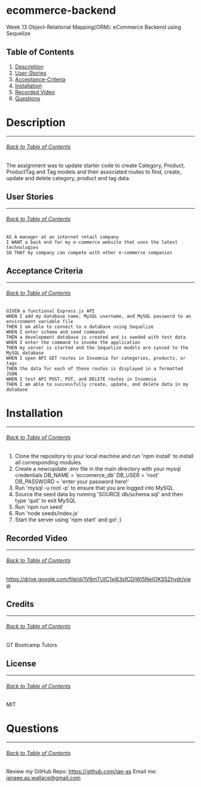 # ecommerce-backend
Week 13 Object-Relational Mapping(ORM): eCommerce Backend using Sequelize

## Table of Contents
1. [Description](#Description)
2. [User-Stories](#User-Stories)
3. [Acceptance-Criteria](#Acceptance-Criteria)
4. [Installation](#Installation)
5. [Recorded Video](#Recorded-Video)
6. [Questions](#Questions)

# Description
***
###### [Back to Table of Contents](#Table-of-Contents)
The assignment was to update starter code to create Category, Product, ProductTag and Tag models and their associated routes to find, create, update and delete category, product and tag data.

## User Stories
***
###### [Back to Table of Contents](#Table-of-Contents)
```
AS A manager at an internet retail company
I WANT a back end for my e-commerce website that uses the latest technologies
SO THAT my company can compete with other e-commerce companies
```

## Acceptance Criteria
***
###### [Back to Table of Contents](#Table-of-Contents)
```
GIVEN a functional Express.js API
WHEN I add my database name, MySQL username, and MySQL password to an environment variable file
THEN I am able to connect to a database using Sequelize
WHEN I enter schema and seed commands
THEN a development database is created and is seeded with test data
WHEN I enter the command to invoke the application
THEN my server is started and the Sequelize models are synced to the MySQL database
WHEN I open API GET routes in Insomnia for categories, products, or tags
THEN the data for each of these routes is displayed in a formatted JSON
WHEN I test API POST, PUT, and DELETE routes in Insomnia
THEN I am able to successfully create, update, and delete data in my database
```

# Installation
***
###### [Back to Table of Contents](#Table-of-Contents)
1. Clone the repository to your local machine and run 'npm install' to install all corresponding modules.
2. Create a new/update .env file in the main directory with your mysql credentials
    DB_NAME = 'eccomerce_db'
    DB_USER = 'root'
    DB_PASSWORD = 'enter your password here!'
3. Run 'mysql -u root -p' to ensure that you are logged into MySQL
4. Source the seed data by running 'SOURCE db/schema.sql' and then type 'quit' to exit MySQL
5. Run 'npm run seed'
6. Run 'node seeds/index.js'
7. Start the server using 'npm start' and go! :) 


## Recorded Video
***
###### [Back to Table of Contents](#Table-of-Contents)
https://drive.google.com/file/d/1V8mTUIC1xi63sfCDiWl5NeIOKS5Zhydr/view


## Credits
***
###### [Back to Table of Contents](#Table-of-Contents)
GT Bootcamp Tutors

## License
***
###### [Back to Table of Contents](#Table-of-Contents)
MIT

# Questions
***
###### [Back to Table of Contents](#Table-of-Contents)
Review my GitHub Repo: https://github.com/jae-as
Email me: janaee.as.wallace@gmail.com

